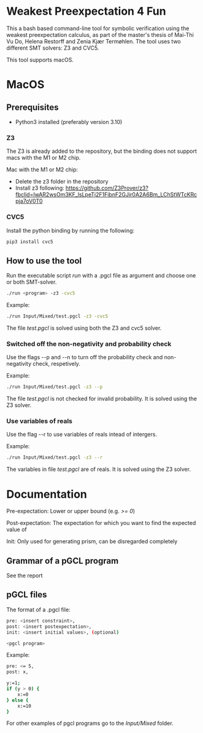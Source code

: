 # Weakest Preexpectation 4 Fun
This a bash based command-line tool for symbolic verification using the weakest preexpectation calculus, as part of the master's thesis of Mai-Thi Vu Do, Helena Restorff and Zenia Kjær Termøhlen.
The tool uses two different SMT solvers: Z3 and CVC5.

This tool supports macOS.

# MacOS
## Prerequisites
- Python3 installed (preferably version 3.10)

### Z3
The Z3 is already added to the repository, but the binding does not support macs with the M1 or M2 chip.

Mac with the M1 or M2 chip:
- Delete the z3 folder in the repository
- Install z3 following: https://github.com/Z3Prover/z3?fbclid=IwAR2wsOm3KF_lsLpeTj2F1FibnF2GJir0A2A6Bm_LChStWTcKRcpja7oV0T0
### CVC5
Install the python binding by running the following:
```bash
pip3 install cvc5
```

## How to use the tool
Run the executable script _run_ with a .pgcl file as argument and choose one or both SMT-solver.

```bash
./run <program> -z3 -cvc5
```

Example:
```bash
./run Input/Mixed/test.pgcl -z3 -cvc5
```
The file _test.pgcl_ is solved using both the Z3 and cvc5 solver.

### Switched off the non-negativity and probability check
Use the flags --p and --n to turn off the probability check and non-negativity check, respetively.

Example:
```bash
./run Input/Mixed/test.pgcl -z3 --p
```
The file _test.pgcl_ is not checked for invalid probability. It is solved using the Z3 solver.

### Use variables of reals
Use the flag --r to use variables of reals intead of intergers.

Example:
```bash
./run Input/Mixed/test.pgcl -z3 --r
```
The variables in file _test.pgcl_ are of reals. It is solved using the Z3 solver.

# Documentation
Pre-expectation: Lower or upper bound (e.g. _>= 0_)

Post-expectation: The expectation for which you want to find the expected value of

Init: Only used for generating prism, can be disregarded completely

## Grammar of a pGCL program
See the report

## pGCL files
The format of a .pgcl file:
```bash
pre: <insert constraint>,
post: <insert postexpectation>,
init: <insert initial values>, (optional)

<pgcl program>
```

Example:
```bash
pre: <= 5,
post: x,

y:=1;
if (y > 0) {
    x:=0
} else {
    x:=10
}
```


For other examples of pgcl programs go to the _Input/Mixed_ folder.
